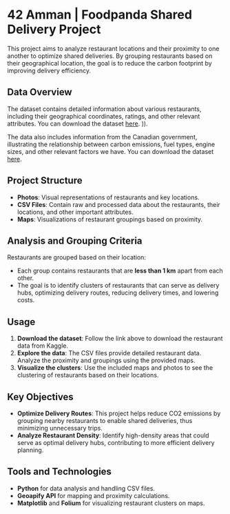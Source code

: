 # 42 Amman | Foodpanda Shared Delivery Project

This project aims to analyze restaurant locations and their proximity to one another to optimize shared deliveries. By grouping restaurants based on their geographical location, the goal is to reduce the carbon footprint by improving delivery efficiency.

## Data Overview
The dataset contains detailed information about various restaurants, including their geographical coordinates, ratings, and other relevant attributes. You can download the dataset [here](https://www.kaggle.com/datasets/hashiromer/all-foodpanda-restaurants).
)). 

The data also includes information from the Canadian government, illustrating the relationship between carbon emissions, fuel types, engine sizes, and other relevant factors we have.
You can download the dataset [here](https://www.kaggle.com/datasets/debajyotipodder/co2-emission-by-vehicles).

## Project Structure
- **Photos**: Visual representations of restaurants and key locations.
- **CSV Files**: Contain raw and processed data about the restaurants, their locations, and other important attributes.
- **Maps**: Visualizations of restaurant groupings based on proximity.

## Analysis and Grouping Criteria
Restaurants are grouped based on their location:
- Each group contains restaurants that are **less than 1 km** apart from each other.
- The goal is to identify clusters of restaurants that can serve as delivery hubs, optimizing delivery routes, reducing delivery times, and lowering costs.

## Usage
1. **Download the dataset**: Follow the link above to download the restaurant data from Kaggle.
2. **Explore the data**: The CSV files provide detailed restaurant data. Analyze the proximity and groupings using the provided maps.
3. **Visualize the clusters**: Use the included maps and photos to see the clustering of restaurants based on their locations.

## Key Objectives
- **Optimize Delivery Routes**: This project helps reduce CO2 emissions by grouping nearby restaurants to enable shared deliveries, thus minimizing unnecessary trips.
- **Analyze Restaurant Density**: Identify high-density areas that could serve as optimal delivery hubs, contributing to more efficient delivery planning.

## Tools and Technologies
- **Python** for data analysis and handling CSV files.
- **Geoapify API** for mapping and proximity calculations.
- **Matplotlib** and **Folium** for visualizing restaurant clusters on maps.
